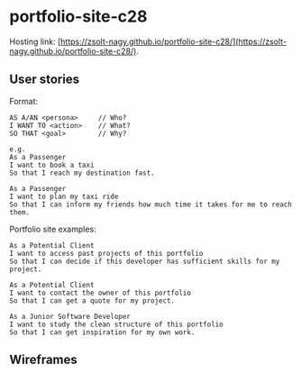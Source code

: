 # portfolio-site-c28

Hosting link: [https://zsolt-nagy.github.io/portfolio-site-c28/](https://zsolt-nagy.github.io/portfolio-site-c28/).

## User stories 

Format: 

```
AS A/AN <persona>     // Who?
I WANT TO <action>    // What?
SO THAT <goal>        // Why?

e.g. 
As a Passenger
I want to book a taxi 
So that I reach my destination fast.

As a Passenger 
I want to plan my taxi ride 
So that I can inform my friends how much time it takes for me to reach them.
```

Portfolio site examples: 

```
As a Potential Client 
I want to access past projects of this portfolio 
So that I can decide if this developer has sufficient skills for my project.

As a Potential Client
I want to contact the owner of this portfolio 
So that I can get a quote for my project.

As a Junior Software Developer 
I want to study the clean structure of this portfolio 
So that I can get inspiration for my own work.
```

## Wireframes
